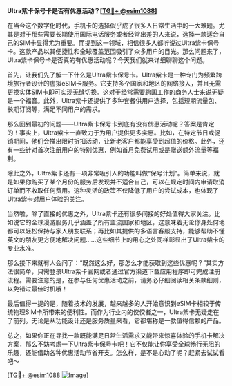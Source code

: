 **Ultra紫卡保号卡是否有优惠活动？[[TG💪+ @esim1088](https://t.me/s/esim1088)]**

在当今这个数字化时代，手机卡的选择似乎成了很多人日常生活中的一大难题。尤其是对于那些需要长期使用国际电话服务或者经常出差的人来说，选择一款适合自己的SIM卡显得尤为重要。而提到这一领域，相信很多人都听说过Ultra紫卡保号卡。这款产品以其便捷性和全球覆盖范围吸引了众多用户的目光。那么问题来了，Ultra紫卡保号卡是否真的有优惠活动呢？今天我们就来详细聊聊这个问题。

首先，让我们先了解一下什么是Ultra紫卡保号卡。Ultra紫卡是一种专门为频繁跨境旅行者设计的虚拟eSIM卡服务。它支持多个国家和地区的网络接入，并且无需更换实体SIM卡即可实现无缝切换。这对于经常需要跨国工作的商务人士来说无疑是一个福音。此外，Ultra紫卡还提供了多种套餐供用户选择，包括短期流量包、长期订阅等，满足不同用户的需求。

那么回到最初的问题——Ultra紫卡保号卡到底有没有优惠活动呢？答案是肯定的！事实上，Ultra紫卡一直致力于为用户提供更多实惠。比如，在特定节日或促销期间，他们会推出限时折扣活动，让新老客户都能享受到超值的价格。此外，还有一些针对首次注册用户的特别优惠，例如首月免费试用或是赠送额外流量等福利。

除此之外，Ultra紫卡还有一项非常吸引人的功能叫做“保号计划”。简单来说，就是如果你购买了某个月份的服务后发现并不适合自己，可以在规定时间内申请取消订单而不收取任何费用。这种灵活的政策不仅降低了用户的尝试成本，也体现了Ultra紫卡对用户体验的关注。

当然啦，除了直接的优惠之外，Ultra紫卡还有很多间接的好处值得大家关注。比如说它的全球漫游服务几乎涵盖了所有主流国家和地区，这意味着无论你身处何地都可以轻松保持与家人朋友联系；再比如其提供的多语言客服支持，能够帮助不懂英文的朋友更方便地解决问题……这些细节上的用心之处同样彰显出了Ultra紫卡的专业水准。

那么接下来就有人会问了：“既然这么好，那怎么才能获取到这些优惠呢？”其实方法很简单，只需登录Ultra紫卡官网或者通过官方渠道下载应用程序即可完成注册流程。需要注意的是，在参与任何优惠活动之前，请务必仔细阅读相关条款细则，以免错过最佳时机哦！

最后值得一提的是，随着技术的发展，越来越多的人开始意识到eSIM卡相较于传统物理SIM卡所带来的便利性。而作为行业内的佼佼者之一，Ultra紫卡无疑走在了前列。无论是从功能设计还是服务质量来看，它都堪称是一款值得信赖的产品。

总之，如果你正在寻找一款既能满足日常生活需求又能带来惊喜体验的手机卡解决方案，那么不妨考虑一下Ultra紫卡保号卡吧！它不仅能让你享受全球畅行无阻的乐趣，还能借助各种优惠活动节省开支。怎么样，是不是心动了呢？赶紧去试试看吧～

[[TG💪+ @esim1088](https://t.me/s/esim1088) ![Image](https://i.postimg.cc/4NQfJmqS/Snipaste-2025-05-13-00-14-12.png)]